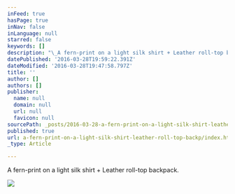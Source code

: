 ```yaml
---
inFeed: true
hasPage: true
inNav: false
inLanguage: null
starred: false
keywords: []
description: "\_A fern-print on a light silk shirt + Leather roll-top backpack."
datePublished: '2016-03-28T19:59:22.391Z'
dateModified: '2016-03-28T19:47:58.797Z'
title: ''
author: []
authors: []
publisher:
  name: null
  domain: null
  url: null
  favicon: null
sourcePath: _posts/2016-03-28-a-fern-print-on-a-light-silk-shirt-leather-roll-top-backp.md
published: true
url: a-fern-print-on-a-light-silk-shirt-leather-roll-top-backp/index.html
_type: Article

---
```

A fern-print on a light silk shirt + Leather roll-top backpack.

  
![](https://the-grid-user-content.s3-us-west-2.amazonaws.com/ce312a9e-5fa1-48e4-9ce9-23bdd25932ea.jpg)